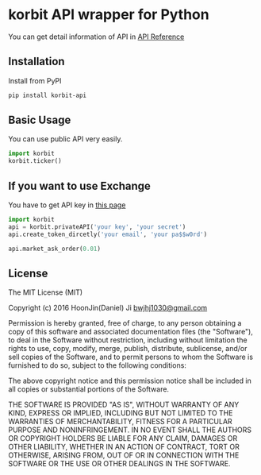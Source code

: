 # korbit API wrapper for Python

You can get detail information of API in [API Reference](https://apidocs.korbit.co.kr/)


## Installation
Install from PyPI
```sh
pip install korbit-api
```

## Basic Usage
You can use public API very easily.
```python
import korbit
korbit.ticker()
```

## If you want to use Exchange
You have to get API key in [this page](https://www.korbit.co.kr/settings/api)
```python
import korbit
api = korbit.privateAPI('your key', 'your secret')
api.create_token_dircetly('your email', 'your pa$$w0rd')

api.market_ask_order(0.01)
```


## License
The MIT License (MIT)

Copyright (c) 2016 HoonJin(Daniel) Ji bwjhj1030@gmail.com

Permission is hereby granted, free of charge, to any person obtaining a copy
of this software and associated documentation files (the "Software"), to deal
in the Software without restriction, including without limitation the rights
to use, copy, modify, merge, publish, distribute, sublicense, and/or sell
copies of the Software, and to permit persons to whom the Software is
furnished to do so, subject to the following conditions:

The above copyright notice and this permission notice shall be included in all
copies or substantial portions of the Software.

THE SOFTWARE IS PROVIDED "AS IS", WITHOUT WARRANTY OF ANY KIND, EXPRESS OR
IMPLIED, INCLUDING BUT NOT LIMITED TO THE WARRANTIES OF MERCHANTABILITY,
FITNESS FOR A PARTICULAR PURPOSE AND NONINFRINGEMENT. IN NO EVENT SHALL THE
AUTHORS OR COPYRIGHT HOLDERS BE LIABLE FOR ANY CLAIM, DAMAGES OR OTHER
LIABILITY, WHETHER IN AN ACTION OF CONTRACT, TORT OR OTHERWISE, ARISING FROM,
OUT OF OR IN CONNECTION WITH THE SOFTWARE OR THE USE OR OTHER DEALINGS IN THE
SOFTWARE.
